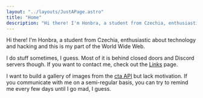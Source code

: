 ```yaml
---
layout: "../layouts/JustAPage.astro"
title: "Home"
description: "Hi there! I'm Honbra, a student from Czechia, enthusiastic about technology and hacking and this is my part of the World Wide Web. I do stuff sometimes, I guess."
---
```


Hi there! I'm Honbra, a student from Czechia, enthusiastic about technology and hacking and this is my part of the World Wide Web.

I do stuff sometimes, I guess. Most of it is behind closed doors and Discord servers though. If you want to contact me, check out the [Links](/links) page.

I want to build a gallery of images from the [cta API](/cta-api) but lack motivation. If you communicate with me on a semi-regular basis, you can try to remind me every few days until I go mad, I guess.
